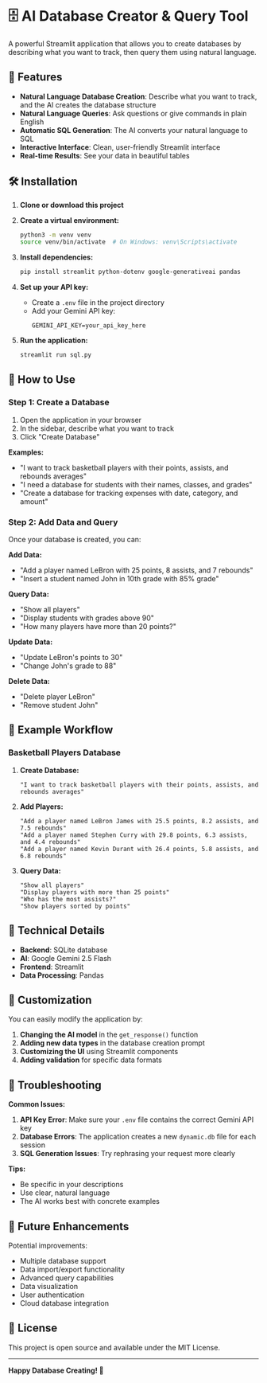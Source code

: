 # 🗄️ AI Database Creator & Query Tool

A powerful Streamlit application that allows you to create databases by describing what you want to track, then query them using natural language.

## 🚀 Features

- **Natural Language Database Creation**: Describe what you want to track, and the AI creates the database structure
- **Natural Language Queries**: Ask questions or give commands in plain English
- **Automatic SQL Generation**: The AI converts your natural language to SQL
- **Interactive Interface**: Clean, user-friendly Streamlit interface
- **Real-time Results**: See your data in beautiful tables

## 🛠️ Installation

1. **Clone or download this project**
2. **Create a virtual environment:**
   ```bash
   python3 -m venv venv
   source venv/bin/activate  # On Windows: venv\Scripts\activate
   ```

3. **Install dependencies:**
   ```bash
   pip install streamlit python-dotenv google-generativeai pandas
   ```

4. **Set up your API key:**
   - Create a `.env` file in the project directory
   - Add your Gemini API key:
     ```
     GEMINI_API_KEY=your_api_key_here
     ```

5. **Run the application:**
   ```bash
   streamlit run sql.py
   ```

## 📖 How to Use

### Step 1: Create a Database
1. Open the application in your browser
2. In the sidebar, describe what you want to track
3. Click "Create Database"

**Examples:**
- "I want to track basketball players with their points, assists, and rebounds averages"
- "I need a database for students with their names, classes, and grades"
- "Create a database for tracking expenses with date, category, and amount"

### Step 2: Add Data and Query
Once your database is created, you can:

**Add Data:**
- "Add a player named LeBron with 25 points, 8 assists, and 7 rebounds"
- "Insert a student named John in 10th grade with 85% grade"

**Query Data:**
- "Show all players"
- "Display students with grades above 90"
- "How many players have more than 20 points?"

**Update Data:**
- "Update LeBron's points to 30"
- "Change John's grade to 88"

**Delete Data:**
- "Delete player LeBron"
- "Remove student John"

## 🎯 Example Workflow

### Basketball Players Database

1. **Create Database:**
   ```
   "I want to track basketball players with their points, assists, and rebounds averages"
   ```

2. **Add Players:**
   ```
   "Add a player named LeBron James with 25.5 points, 8.2 assists, and 7.5 rebounds"
   "Add a player named Stephen Curry with 29.8 points, 6.3 assists, and 4.4 rebounds"
   "Add a player named Kevin Durant with 26.4 points, 5.8 assists, and 6.8 rebounds"
   ```

3. **Query Data:**
   ```
   "Show all players"
   "Display players with more than 25 points"
   "Who has the most assists?"
   "Show players sorted by points"
   ```

## 🔧 Technical Details

- **Backend**: SQLite database
- **AI**: Google Gemini 2.5 Flash
- **Frontend**: Streamlit
- **Data Processing**: Pandas

## 🎨 Customization

You can easily modify the application by:

1. **Changing the AI model** in the `get_response()` function
2. **Adding new data types** in the database creation prompt
3. **Customizing the UI** using Streamlit components
4. **Adding validation** for specific data formats

## 🐛 Troubleshooting

**Common Issues:**

1. **API Key Error**: Make sure your `.env` file contains the correct Gemini API key
2. **Database Errors**: The application creates a new `dynamic.db` file for each session
3. **SQL Generation Issues**: Try rephrasing your request more clearly

**Tips:**
- Be specific in your descriptions
- Use clear, natural language
- The AI works best with concrete examples

## 🚀 Future Enhancements

Potential improvements:
- Multiple database support
- Data import/export functionality
- Advanced query capabilities
- Data visualization
- User authentication
- Cloud database integration

## 📝 License

This project is open source and available under the MIT License.

---

**Happy Database Creating! 🎉**
